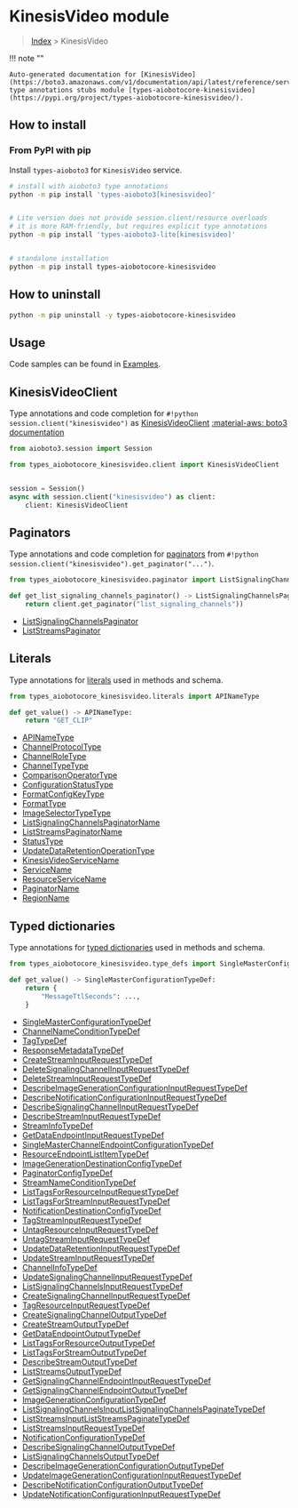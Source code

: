 # KinesisVideo module

> [Index](../README.md) > KinesisVideo


!!! note ""

    Auto-generated documentation for [KinesisVideo](https://boto3.amazonaws.com/v1/documentation/api/latest/reference/services/kinesisvideo.html#KinesisVideo)
    type annotations stubs module [types-aiobotocore-kinesisvideo](https://pypi.org/project/types-aiobotocore-kinesisvideo/).

## How to install



### From PyPI with pip

Install `types-aioboto3` for `KinesisVideo` service.

```bash
# install with aioboto3 type annotations
python -m pip install 'types-aioboto3[kinesisvideo]'


# Lite version does not provide session.client/resource overloads
# it is more RAM-friendly, but requires explicit type annotations
python -m pip install 'types-aioboto3-lite[kinesisvideo]'


# standalone installation
python -m pip install types-aiobotocore-kinesisvideo
```



## How to uninstall

```bash
python -m pip uninstall -y types-aiobotocore-kinesisvideo
```

## Usage

Code samples can be found in [Examples](./usage.md).

## KinesisVideoClient

Type annotations and code completion for  `#!python session.client("kinesisvideo")` as [KinesisVideoClient](./client.md)
[:material-aws: boto3 documentation](https://boto3.amazonaws.com/v1/documentation/api/latest/reference/services/kinesisvideo.html#KinesisVideo.Client)

```python title="Usage example"
from aioboto3.session import Session

from types_aiobotocore_kinesisvideo.client import KinesisVideoClient


session = Session()
async with session.client("kinesisvideo") as client:
    client: KinesisVideoClient
```


## Paginators

Type annotations and code completion for
[paginators](./paginators.md)
from `#!python session.client("kinesisvideo").get_paginator("...")`.

```python title="Usage example"
from types_aiobotocore_kinesisvideo.paginator import ListSignalingChannelsPaginator

def get_list_signaling_channels_paginator() -> ListSignalingChannelsPaginator:
    return client.get_paginator("list_signaling_channels"))
```

- [ListSignalingChannelsPaginator](./paginators.md#listsignalingchannelspaginator)
- [ListStreamsPaginator](./paginators.md#liststreamspaginator)








## Literals

Type annotations for [literals](./literals.md) used in methods and schema.

```python title="Usage example"
from types_aiobotocore_kinesisvideo.literals import APINameType

def get_value() -> APINameType:
    return "GET_CLIP"
```

- [APINameType](./literals.md#apinametype)
- [ChannelProtocolType](./literals.md#channelprotocoltype)
- [ChannelRoleType](./literals.md#channelroletype)
- [ChannelTypeType](./literals.md#channeltypetype)
- [ComparisonOperatorType](./literals.md#comparisonoperatortype)
- [ConfigurationStatusType](./literals.md#configurationstatustype)
- [FormatConfigKeyType](./literals.md#formatconfigkeytype)
- [FormatType](./literals.md#formattype)
- [ImageSelectorTypeType](./literals.md#imageselectortypetype)
- [ListSignalingChannelsPaginatorName](./literals.md#listsignalingchannelspaginatorname)
- [ListStreamsPaginatorName](./literals.md#liststreamspaginatorname)
- [StatusType](./literals.md#statustype)
- [UpdateDataRetentionOperationType](./literals.md#updatedataretentionoperationtype)
- [KinesisVideoServiceName](./literals.md#kinesisvideoservicename)
- [ServiceName](./literals.md#servicename)
- [ResourceServiceName](./literals.md#resourceservicename)
- [PaginatorName](./literals.md#paginatorname)
- [RegionName](./literals.md#regionname)




## Typed dictionaries

Type annotations for [typed dictionaries](./type_defs.md) used in methods and schema.

```python title="Usage example"
from types_aiobotocore_kinesisvideo.type_defs import SingleMasterConfigurationTypeDef

def get_value() -> SingleMasterConfigurationTypeDef:
    return {
        "MessageTtlSeconds": ...,
    }
```

- [SingleMasterConfigurationTypeDef](./type_defs.md#singlemasterconfigurationtypedef)
- [ChannelNameConditionTypeDef](./type_defs.md#channelnameconditiontypedef)
- [TagTypeDef](./type_defs.md#tagtypedef)
- [ResponseMetadataTypeDef](./type_defs.md#responsemetadatatypedef)
- [CreateStreamInputRequestTypeDef](./type_defs.md#createstreaminputrequesttypedef)
- [DeleteSignalingChannelInputRequestTypeDef](./type_defs.md#deletesignalingchannelinputrequesttypedef)
- [DeleteStreamInputRequestTypeDef](./type_defs.md#deletestreaminputrequesttypedef)
- [DescribeImageGenerationConfigurationInputRequestTypeDef](./type_defs.md#describeimagegenerationconfigurationinputrequesttypedef)
- [DescribeNotificationConfigurationInputRequestTypeDef](./type_defs.md#describenotificationconfigurationinputrequesttypedef)
- [DescribeSignalingChannelInputRequestTypeDef](./type_defs.md#describesignalingchannelinputrequesttypedef)
- [DescribeStreamInputRequestTypeDef](./type_defs.md#describestreaminputrequesttypedef)
- [StreamInfoTypeDef](./type_defs.md#streaminfotypedef)
- [GetDataEndpointInputRequestTypeDef](./type_defs.md#getdataendpointinputrequesttypedef)
- [SingleMasterChannelEndpointConfigurationTypeDef](./type_defs.md#singlemasterchannelendpointconfigurationtypedef)
- [ResourceEndpointListItemTypeDef](./type_defs.md#resourceendpointlistitemtypedef)
- [ImageGenerationDestinationConfigTypeDef](./type_defs.md#imagegenerationdestinationconfigtypedef)
- [PaginatorConfigTypeDef](./type_defs.md#paginatorconfigtypedef)
- [StreamNameConditionTypeDef](./type_defs.md#streamnameconditiontypedef)
- [ListTagsForResourceInputRequestTypeDef](./type_defs.md#listtagsforresourceinputrequesttypedef)
- [ListTagsForStreamInputRequestTypeDef](./type_defs.md#listtagsforstreaminputrequesttypedef)
- [NotificationDestinationConfigTypeDef](./type_defs.md#notificationdestinationconfigtypedef)
- [TagStreamInputRequestTypeDef](./type_defs.md#tagstreaminputrequesttypedef)
- [UntagResourceInputRequestTypeDef](./type_defs.md#untagresourceinputrequesttypedef)
- [UntagStreamInputRequestTypeDef](./type_defs.md#untagstreaminputrequesttypedef)
- [UpdateDataRetentionInputRequestTypeDef](./type_defs.md#updatedataretentioninputrequesttypedef)
- [UpdateStreamInputRequestTypeDef](./type_defs.md#updatestreaminputrequesttypedef)
- [ChannelInfoTypeDef](./type_defs.md#channelinfotypedef)
- [UpdateSignalingChannelInputRequestTypeDef](./type_defs.md#updatesignalingchannelinputrequesttypedef)
- [ListSignalingChannelsInputRequestTypeDef](./type_defs.md#listsignalingchannelsinputrequesttypedef)
- [CreateSignalingChannelInputRequestTypeDef](./type_defs.md#createsignalingchannelinputrequesttypedef)
- [TagResourceInputRequestTypeDef](./type_defs.md#tagresourceinputrequesttypedef)
- [CreateSignalingChannelOutputTypeDef](./type_defs.md#createsignalingchanneloutputtypedef)
- [CreateStreamOutputTypeDef](./type_defs.md#createstreamoutputtypedef)
- [GetDataEndpointOutputTypeDef](./type_defs.md#getdataendpointoutputtypedef)
- [ListTagsForResourceOutputTypeDef](./type_defs.md#listtagsforresourceoutputtypedef)
- [ListTagsForStreamOutputTypeDef](./type_defs.md#listtagsforstreamoutputtypedef)
- [DescribeStreamOutputTypeDef](./type_defs.md#describestreamoutputtypedef)
- [ListStreamsOutputTypeDef](./type_defs.md#liststreamsoutputtypedef)
- [GetSignalingChannelEndpointInputRequestTypeDef](./type_defs.md#getsignalingchannelendpointinputrequesttypedef)
- [GetSignalingChannelEndpointOutputTypeDef](./type_defs.md#getsignalingchannelendpointoutputtypedef)
- [ImageGenerationConfigurationTypeDef](./type_defs.md#imagegenerationconfigurationtypedef)
- [ListSignalingChannelsInputListSignalingChannelsPaginateTypeDef](./type_defs.md#listsignalingchannelsinputlistsignalingchannelspaginatetypedef)
- [ListStreamsInputListStreamsPaginateTypeDef](./type_defs.md#liststreamsinputliststreamspaginatetypedef)
- [ListStreamsInputRequestTypeDef](./type_defs.md#liststreamsinputrequesttypedef)
- [NotificationConfigurationTypeDef](./type_defs.md#notificationconfigurationtypedef)
- [DescribeSignalingChannelOutputTypeDef](./type_defs.md#describesignalingchanneloutputtypedef)
- [ListSignalingChannelsOutputTypeDef](./type_defs.md#listsignalingchannelsoutputtypedef)
- [DescribeImageGenerationConfigurationOutputTypeDef](./type_defs.md#describeimagegenerationconfigurationoutputtypedef)
- [UpdateImageGenerationConfigurationInputRequestTypeDef](./type_defs.md#updateimagegenerationconfigurationinputrequesttypedef)
- [DescribeNotificationConfigurationOutputTypeDef](./type_defs.md#describenotificationconfigurationoutputtypedef)
- [UpdateNotificationConfigurationInputRequestTypeDef](./type_defs.md#updatenotificationconfigurationinputrequesttypedef)

